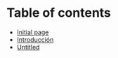 # Table of contents

* [Initial page](README.md)
* [Introducción](introduccion.md)
* [Untitled](untitled.md)

